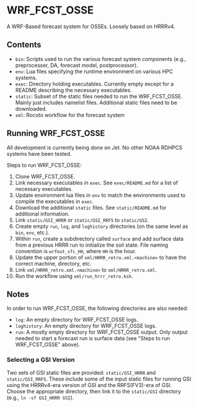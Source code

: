 # WRF_FCST_OSSE

A WRF-Based forecast system for OSSEs. Loosely based on HRRRv4.

## Contents

- `bin`: Scripts used to run the various forecast system components (e.g., preprocesser, DA, forecast model, postprocessor).
- `env`: Lua files specifying the runtime environment on various HPC systems.
- `exec`: Directory holding executables. Currently empty except for a README describing the necessary executables.
- `static`: Subset of the static files needed to run the WRF_FCST_OSSE. Mainly just includes namelist files. Additional static files need to be downloaded.
- `xml`: Rocoto workflow for the forecast system

## Running WRF_FCST_OSSE

All development is currently being done on Jet. No other NOAA RDHPCS systems have been tested.

Steps to run WRF_FCST_OSSE:

1. Clone WRF_FCST_OSSE.
2. Link necessary executables in `exec`. See `exec/README.md` for a list of necessary executables.
3. Update environment lua files in `env` to match the environments used to compile the executables in `exec`.
4. Download the additional `static` files. See `static/README.md` for additional information.
5. Link `static/GSI_HRRR` or `static/GSI_RRFS` to `static/GSI`.
6. Create empty `run`, `log`, and `loghistory` directories (on the same level as `bin`, `env`, etc.).
7. Within `run`, create a subdirectory called `surface` and add surface data from a previous HRRR run to initialize the soil state. File naming convention is `wrfout_sfc_HH`, where `HH` is the hour.
8. Update the upper portion of `xml/HRRR_retro.xml.<machine>` to have the correct machine, directory, etc.
9. Link `xml/HRRR_retro.xml.<machine>` to `xml/HRRR_retro.xml`.
10. Run the workflow using `xml/run_hrrr_retro.ksh`.

## Notes

In order to run WRF_FCST_OSSE, the following directories are also needed:

- `log`: An empty directory for WRF_FCST_OSSE logs.
- `loghistory`: An empty directory for WRF_FCST_OSSE logs.
- `run`: A mostly empty directory for WRF_FCST_OSSE output. Only output needed to start a forecast run is surface data (see "Steps to run WRF_FCST_OSSE" above).

### Selecting a GSI Version

Two sets of GSI static files are provided: `static/GSI_HRRR` and `static/GSI_RRFS`. These include some of the input static files for running GSI using the HRRRv4-era version of GSI and the RRFS(FV3)-era of GSI. Choose the appropriate directory, then link it to the `static/GSI` directory (e.g., `ln -sf GSI_HRRR GSI`).
